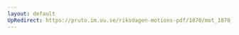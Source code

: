 ```yaml
---
layout: default
UpRedirect: https://pruto.im.uu.se/riksdagen-motions-pdf/1870/mot_1870__ak__245/mot_1870__ak__245-002.pdf
---
```

